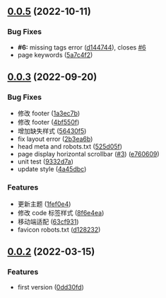 ## [0.0.5](https://github.com/techmovie/hexo-theme-instapaper/compare/0.0.3...0.0.5) (2022-10-11)

### Bug Fixes

- **#6:** missing tags error ([d144744](https://github.com/techmovie/hexo-theme-instapaper/commit/d1447449969338a9575dfc431a3f4e18a019a2e3)), closes [#6](https://github.com/techmovie/hexo-theme-instapaper/issues/6)
- page keywords ([5a7c4f2](https://github.com/techmovie/hexo-theme-instapaper/commit/5a7c4f21ebde19bf7856922b1a9c1073a993989d))

## [0.0.3](https://github.com/techmovie/hexo-theme-instapaper/compare/0.0.2...0.0.3) (2022-09-20)

### Bug Fixes

- 修改 footer ([1a3ec7b](https://github.com/techmovie/hexo-theme-instapaper/commit/1a3ec7bcbaebdbf29be8d991f2791fc917d3a632))
- 修改 footer ([4bf550f](https://github.com/techmovie/hexo-theme-instapaper/commit/4bf550fd1e396729b5eba28dc48ddacce9ea1244))
- 增加缺失样式 ([56430f5](https://github.com/techmovie/hexo-theme-instapaper/commit/56430f58916fdec874e68e1a26f71e34faf5f93b))
- fix layout error ([2b3ea6b](https://github.com/techmovie/hexo-theme-instapaper/commit/2b3ea6b9148090880ce20935946fe3562272244e))
- head meta and robots.txt ([525d05f](https://github.com/techmovie/hexo-theme-instapaper/commit/525d05f1539178cbebd5c61255a771da6c9d3c1d))
- page display horizontal scrollbar ([#3](https://github.com/techmovie/hexo-theme-instapaper/issues/3)) ([e760609](https://github.com/techmovie/hexo-theme-instapaper/commit/e7606096a66073e375079dbc05f8a40cc37879b3))
- unit test ([9332d7a](https://github.com/techmovie/hexo-theme-instapaper/commit/9332d7aff294b412ef45ccccaf73a20e543785df))
- update style ([4a45dbc](https://github.com/techmovie/hexo-theme-instapaper/commit/4a45dbcfff9d1fb256e458115bb5eb348c7a8b1a))

### Features

- 更新主题 ([1fef0e4](https://github.com/techmovie/hexo-theme-instapaper/commit/1fef0e4268ba8f76e2d2df61e894a9269a391eac))
- 修改 code 标签样式 ([8f6e4ea](https://github.com/techmovie/hexo-theme-instapaper/commit/8f6e4ead3027a305203fd5e0ef8847d19d163174))
- 移动端适配 ([63cf931](https://github.com/techmovie/hexo-theme-instapaper/commit/63cf931aff1c96950144589811271eb8d800d12a))
- favicon robots.txt ([d128232](https://github.com/techmovie/hexo-theme-instapaper/commit/d1282329fc5fef580af38f69413a1da91d68b631))

## [0.0.2](https://github.com/techmovie/hexo-theme-instapaper/compare/0dd30fd7ed00aca3b44e9dcb4b7a4a6577d1b353...0.0.2) (2022-03-15)

### Features

- first version ([0dd30fd](https://github.com/techmovie/hexo-theme-instapaper/commit/0dd30fd7ed00aca3b44e9dcb4b7a4a6577d1b353))
